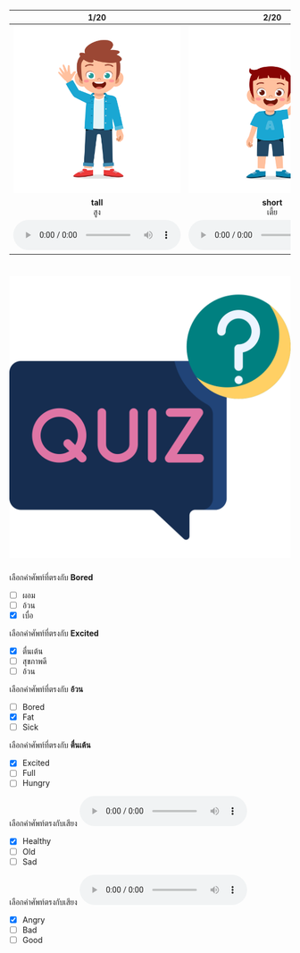<div class="carrousel">


|1/20|2/20|3/20|4/20|5/20|6/20|7/20|8/20|9/20|10/20|11/20|12/20|13/20|14/20|15/20|16/20|17/20|18/20|19/20|20/20|
| :----: | :----: | :----: | :----: | :----: | :----: | :----: | :----: | :----: | :----: | :----: | :----: | :----: | :----: | :----: | :----: | :----: | :----: | :----: | :----: |
|![](/media/img/describing&#x20;people__tall.svg)|![](/media/img/describing&#x20;people__short.svg)|![](/media/img/describing&#x20;people__fat.svg)|![](/media/img/describing&#x20;people__thin.svg)|![](/media/img/describing&#x20;people__young.svg)|![](/media/img/describing&#x20;people__old.svg)|![](/media/img/describing&#x20;people__good.svg)|![](/media/img/describing&#x20;people__bad.svg)|![](/media/img/describing&#x20;people__happy.svg)|![](/media/img/describing&#x20;people__sad.svg)|![](/media/img/describing&#x20;people__angry.svg)|![](/media/img/describing&#x20;people__calm.svg)|![](/media/img/describing&#x20;people__excited.svg)|![](/media/img/describing&#x20;people__bored.svg)|![](/media/img/describing&#x20;people__hungry.svg)|![](/media/img/describing&#x20;people__full.svg)|![](/media/img/describing&#x20;people__quiet.svg)|![](/media/img/describing&#x20;people__loud.svg)|![](/media/img/describing&#x20;people__healthy.svg)|![](/media/img/describing&#x20;people__sick.svg)|
|**tall**<br>สูง|**short**<br>เตี้ย|**fat**<br>อ้วน|**thin**<br>ผอม|**young**<br>หนุ่มสาว|**old**<br>แก่ชรา|**good**<br>ดี|**bad**<br>แย่/เลว|**happy**<br>มีความสุข|**sad**<br>เศร้า|**angry**<br>โกรธ|**calm**<br>สงบ|**excited**<br>ตื่นเต้น|**bored**<br>เบื่อ|**hungry**<br>หิว|**full**<br>อิ่ม|**quiet**<br>เงียบ|**loud**<br>เสียงดัง|**healthy**<br>สุขภาพดี|**sick**<br>ป่วย|
|![](/media/audio/tall.mp3)|![](/media/audio/short.mp3)|![](/media/audio/fat.mp3)|![](/media/audio/thin.mp3)|![](/media/audio/young.mp3)|![](/media/audio/old.mp3)|![](/media/audio/good.mp3)|![](/media/audio/bad.mp3)|![](/media/audio/happy.mp3)|![](/media/audio/sad.mp3)|![](/media/audio/angry.mp3)|![](/media/audio/calm.mp3)|![](/media/audio/excited.mp3)|![](/media/audio/bored.mp3)|![](/media/audio/hungry.mp3)|![](/media/audio/full.mp3)|![](/media/audio/quiet.mp3)|![](/media/audio/loud.mp3)|![](/media/audio/healthy.mp3)|![](/media/audio/sick.mp3)|

</div>



# ![icon](/media/icons/quiz.svg) 

<div class=question>

 เลือกคำศัพท์ที่ตรงกับ **Bored**
 - [ ] ผอม
 - [ ] อ้วน
 - [x] เบื่อ
</div>
<div class=question>

 เลือกคำศัพท์ที่ตรงกับ **Excited**
 - [x] ตื่นเต้น
 - [ ] สุขภาพดี
 - [ ] อ้วน
</div>
<div class=question>

 เลือกคำศัพท์ที่ตรงกับ **อ้วน**
 - [ ] Bored
 - [x] Fat
 - [ ] Sick
</div>
<div class=question>

 เลือกคำศัพท์ที่ตรงกับ **ตื่นเต้น**
 - [x] Excited
 - [ ] Full
 - [ ] Hungry
</div>
<div class=question>

เลือกคำศัพท์ตรงกับเสียง ![](/media/audio/healthy.mp3) 
 - [x] Healthy
 - [ ] Old
 - [ ] Sad
</div>

<div class=question>

เลือกคำศัพท์ตรงกับเสียง ![](/media/audio/angry.mp3) 
 - [x] Angry
 - [ ] Bad
 - [ ] Good
</div>

